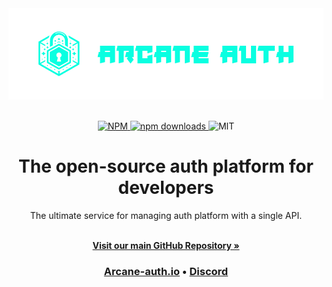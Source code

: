 <div align="center">
  <a href="https://novu.co?utm_source=github" target="_blank">
  <picture>
    <source media="(prefers-color-scheme: dark)" srcset="https://github.com/arcane-auth/.github/blob/main/profile/logo2.png">
    <img alt="arcane-auth Logo" src="https://github.com/arcane-auth/.github/blob/main/profile/logo2.png" width="580"/>
  </picture>
  </a>
</div>

<br/>

<p align="center">
  <a href="https://www.npmjs.com/package/@arcane-auth/arcane-auth">
    <img src="https://img.shields.io/npm/v/@arcane-auth/arcane-auth" alt="NPM">
  </a>
  <a href="https://www.npmjs.com/package/@arcane-auth/arcane-auth">
    <img src="https://img.shields.io/npm/dm/@arcane-auth/arcane-auth" alt="npm downloads">
  </a>
  <img src="https://img.shields.io/github/license/arcane-auth/arcane-auth" alt="MIT">
</p>

<h1 align="center">The open-source auth platform for developers</h1>

<div align="center">
The ultimate service for managing auth platform with a single API.
</div>

  <p align="center">
    <br />
    <a href="https://github.com/arcane-auth/arcane-auth/" rel="dofollow"><strong>Visit our main GitHub Repository »</strong></a>
    <br />
  </p>
<h3 align="center">
  <b><a href="https://arcane-auth.io">Arcane-auth.io</a></b>
  •
  <a href="https://discord.gg/a">Discord</a>
</h3>
